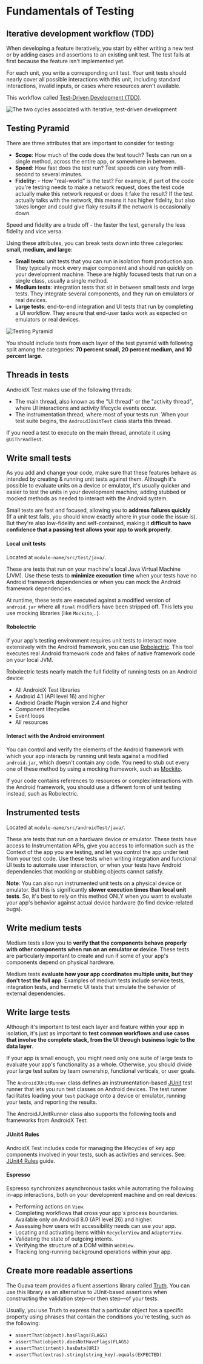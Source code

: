 # Fundamentals of Testing

## Iterative development workflow (TDD)

When developing a feature iteratively, you start by either writing a new test or by adding cases and assertions to an existing unit test. The test fails at first because the feature isn't implemented yet.

For each unit, you write a corresponding unit test. Your unit tests should nearly cover all possible interactions with this unit, including standard interactions, invalid inputs, or cases where resources aren't available.

This workflow called [Test-Driven Development (TDD)](https://www.youtube.com/watch?v=pK7W5npkhho&start=111).

![The two cycles associated with iterative, test-driven development](/resources/testing-workflow.png)


## Testing Pyramid

There are three attributes that are important to consider for testing:

* **Scope**: How much of the code does the test touch? Tests can run on a single method, across the entire app, or somewhere in between.
* **Speed**: How fast does the test run? Test speeds can vary from milli-second to several minutes.
* **Fidelity**: - How "real-world" is the test? For example, if part of the code you're testing needs to make a network request, does the test code actually make this network request or does it fake the result? If the test actually talks with the network, this means it has higher fidelity, but also takes longer and could give flaky results if the network is occasionally down.

Speed and fidelity are a trade off - the faster the test, generally the less fidelity and vice versa.

Using these attributes, you can break tests down into three categories: **small, medium, and large**:

* **Small tests**: unit tests that you can run in isolation from production app. They typically mock every major component and should run quickly on your development machine. These are highly focused tests that run on a single class, usually a single method.
* **Medium tests**: integration tests that sit in between small tests and large tests. They integrate several components, and they run on emulators or real devices.
* **Large tests**: end-to-end integration and UI tests that run by completing a UI workflow. They ensure that end-user tasks work as expected on emulators or real devices.

![Testing Pyramid](/resources/pyramid_2x.png)

You should include tests from each layer of the test pyramid with following split among the categories: **70 percent small, 20 percent medium, and 10 percent large**.


## Threads in tests

AndroidX Test makes use of the following threads:

* The main thread, also known as the "UI thread" or the "activity thread", where UI interactions and activity lifecycle events occur.
* The instrumentation thread, where most of your tests run. When your test suite begins, the `AndroidJUnitTest` class starts this thread.

If you need a test to execute on the main thread, annotate it using `@UiThreadTest`.


## Write small tests

As you add and change your code, make sure that these features behave as intended by creating & running unit tests against them. Although it's possible to evaluate units on a device or emulator, it's usually quicker and easier to test the units in your development machine, adding stubbed or mocked methods as needed to interact with the Android system.

Small tests are fast and focused, allowing you to **address failures quickly** (If a unit test fails, you should know exactly where in your code the issue is). But they're also low-fidelity and self-contained, making it **difficult to have confidence that a passing test allows your app to work properly**.


#### Local unit tests

Located at `module-name/src/test/java/`.

These are tests that run on your machine's local Java Virtual Machine (JVM). Use these tests to **minimize execution time** when your tests have no Android framework dependencies or when you can mock the Android framework dependencies.

At runtime, these tests are executed against a modified version of `android.jar` where all `final` modifiers have been stripped off. This lets you use mocking libraries (like `Mockito`,..).


#### Robolectric

If your app's testing environment requires unit tests to interact more extensively with the Android framework, you can use [Robolectric](http://robolectric.org/). This tool executes real Android framework code and fakes of native framework code on your local JVM. 

Robolectric tests nearly match the full fidelity of running tests on an Android device:

* All AndroidX Test libraries
* Android 4.1 (API level 16) and higher
* Android Gradle Plugin version 2.4 and higher
* Component lifecycles
* Event loops
* All resources


#### Interact with the Android environment

You can control and verify the elements of the Android framework with which your app interacts by running unit tests against a modified `android.jar`, which doesn't contain any code. You need to stub out every one of these method by using a mocking framework, such as [Mockito](https://site.mockito.org/).

If your code contains references to resources or complex interactions with the Android framework, you should use a different form of unit testing instead, such as Robolectric.


## Instrumented tests

Located at `module-name/src/androidTest/java/`.

These are tests that run on a hardware device or emulator. These tests have access to Instrumentation APIs, give you access to information such as the Context of the app you are testing, and let you control the app under test from your test code. Use these tests when writing integration and functional UI tests to automate user interaction, or when your tests have Android dependencies that mocking or stubbing objects cannot satisfy.

**Note**: You can also run instrumented unit tests on a physical device or emulator. But this is significantly **slower execution times than local unit tests**. So, it's best to rely on this method ONLY when you want to evaluate your app's behavior against actual device hardware (to find device-related bugs).


## Write medium tests

Medium tests allow you to **verify that the components behave properly with other components when run on an emulator or device**. These tests are particularly important to create and run if some of your app's components depend on physical hardware.

Medium tests **evaluate how your app coordinates multiple units, but they don't test the full app**. Examples of medium tests include service tests, integration tests, and hermetic UI tests that simulate the behavior of external dependencies.


## Write large tests

Although it's important to test each layer and feature within your app in isolation, it's just as important to **test common workflows and use cases that involve the complete stack, from the UI through business logic to the data layer**.

If your app is small enough, you might need only one suite of large tests to evaluate your app's functionality as a whole. Otherwise, you should divide your large test suites by team ownership, functional verticals, or user goals.

The `AndroidJUnitRunner` class defines an instrumentation-based [JUnit](https://junit.org/junit4/) test runner that lets you run test classes on Android devices. The test runner facilitates loading your `test` package onto a device or emulator, running your tests, and reporting the results.

The AndroidJUnitRunner class also supports the following tools and frameworks from AndroidX Test:


#### JUnit4 Rules

AndroidX Test includes code for managing the lifecycles of key app components involved in your tests, such as activities and services. See: [JUnit4 Rules](testing.md#junit4-rules-with-androidx-test) guide.


#### Espresso

Espresso synchronizes asynchronous tasks while automating the following in-app interactions, both on your development machine and on real devices:

* Performing actions on `View`.
* Completing workflows that cross your app's process boundaries. Available only on Android 8.0 (API level 26) and higher.
* Assessing how users with accessibility needs can use your app.
* Locating and activating items within `RecyclerView` and `AdapterView`.
* Validating the state of outgoing intents.
* Verifying the structure of a DOM within `WebView`.
* Tracking long-running background operations within your app.


## Create more readable assertions

The Guava team provides a fluent assertions library called [Truth](https://github.com/google/truth). You can use this library as an alternative to JUnit-based assertions when constructing the validation step—or then step—of your tests.

Usually, you use Truth to express that a particular object has a specific property using phrases that contain the conditions you're testing, such as the following:

* `assertThat(object).hasFlags(FLAGS)`
* `assertThat(object).doesNotHaveFlags(FLAGS)`
* `assertThat(intent).hasData(URI)`
* `assertThat(extras).string(string_key).equals(EXPECTED)`